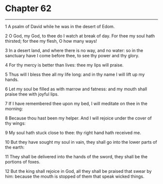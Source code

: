 # Chapter 62

***

1 A psalm of David while he was in the desert of Edom.

2 O God, my God, to thee do I watch at break of day. For thee my soul hath thirsted; for thee my flesh, O how many ways!

3 In a desert land, and where there is no way, and no water: so in the sanctuary have I come before thee, to see thy power and thy glory.

4 For thy mercy is better than lives: thee my lips will praise.

5 Thus will I bless thee all my life long: and in thy name I will lift up my hands.

6 Let my soul be filled as with marrow and fatness: and my mouth shall praise thee with joyful lips.

7 If I have remembered thee upon my bed, I will meditate on thee in the morning:

8 Because thou hast been my helper. And I will rejoice under the cover of thy wings:

9 My soul hath stuck close to thee: thy right hand hath received me.

10 But they have sought my soul in vain, they shall go into the lower parts of the earth:

11 They shall be delivered into the hands of the sword, they shall be the portions of foxes.

12 But the king shall rejoice in God, all they shall be praised that swear by him: because the mouth is stopped of them that speak wicked things.

